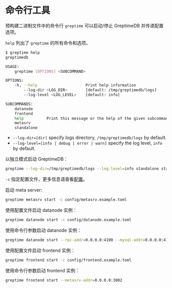 # 命令行工具

预构建二进制文件中的命令行 `greptime` 可以启动/停止 GreptimeDB 并传递配置选项。

`help` 列出了 `greptime` 的所有命令和选项。

```sh
$ greptime help
greptimedb

USAGE:
    greptime [OPTIONS] <SUBCOMMAND>

OPTIONS:
    -h, --help                     Print help information
        --log-dir <LOG_DIR>        [default: /tmp/greptimedb/logs]
        --log-level <LOG_LEVEL>    [default: info]

SUBCOMMANDS:
    datanode
    frontend
    help          Print this message or the help of the given subcommand(s)
    metasrv
    standalone
```

* `--log-dir=[dir]` specify logs directory, `/tmp/greptimedb/logs` by default.
* `--log-level=[info | debug | error | warn]` specify the log level, `info` by default.


以独立模式启动 GreptimeDB：

```sh
greptime --log-dir=/tmp/greptimedb/logs --log-level=info standalone start -c  config/standalone.example.toml
```

`-c` 指定配置文件，更多信息请查看[配置](/user-guide/operations/configuration.md)。

启动 meta server:

```sh
greptime metasrv start -c config/metasrv.example.toml
```

使用配置文件启动 datanode 实例：

```sh
greptime datanode start -c config/datanode.example.toml
```

使用命令行参数启动 datanode 实例：

```sh
greptime datanode start --rpc-addr=0.0.0.0:4100 --mysql-addr=0.0.0.0:4102 --metasrv-addr=0.0.0.0:3002 --node-id=1
```

使用配置文件启动 frontend 实例：

```sh
greptime frontend start -c config/frontend.example.toml
```

使用命令行参数启动 frontend 实例：

```sh
greptime frontend start --metasrv-addr=0.0.0.0:3002
```

